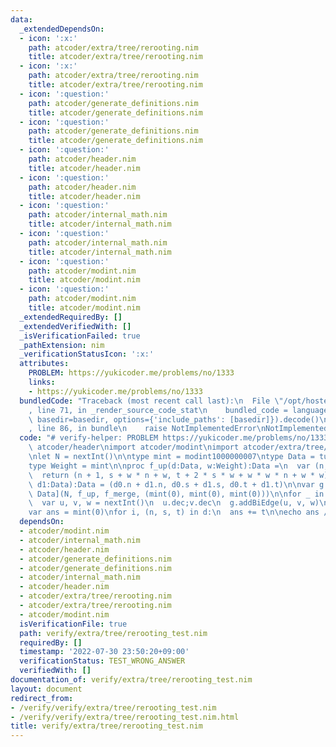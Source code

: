 ```yaml
---
data:
  _extendedDependsOn:
  - icon: ':x:'
    path: atcoder/extra/tree/rerooting.nim
    title: atcoder/extra/tree/rerooting.nim
  - icon: ':x:'
    path: atcoder/extra/tree/rerooting.nim
    title: atcoder/extra/tree/rerooting.nim
  - icon: ':question:'
    path: atcoder/generate_definitions.nim
    title: atcoder/generate_definitions.nim
  - icon: ':question:'
    path: atcoder/generate_definitions.nim
    title: atcoder/generate_definitions.nim
  - icon: ':question:'
    path: atcoder/header.nim
    title: atcoder/header.nim
  - icon: ':question:'
    path: atcoder/header.nim
    title: atcoder/header.nim
  - icon: ':question:'
    path: atcoder/internal_math.nim
    title: atcoder/internal_math.nim
  - icon: ':question:'
    path: atcoder/internal_math.nim
    title: atcoder/internal_math.nim
  - icon: ':question:'
    path: atcoder/modint.nim
    title: atcoder/modint.nim
  - icon: ':question:'
    path: atcoder/modint.nim
    title: atcoder/modint.nim
  _extendedRequiredBy: []
  _extendedVerifiedWith: []
  _isVerificationFailed: true
  _pathExtension: nim
  _verificationStatusIcon: ':x:'
  attributes:
    PROBLEM: https://yukicoder.me/problems/no/1333
    links:
    - https://yukicoder.me/problems/no/1333
  bundledCode: "Traceback (most recent call last):\n  File \"/opt/hostedtoolcache/Python/3.10.6/x64/lib/python3.10/site-packages/onlinejudge_verify/documentation/build.py\"\
    , line 71, in _render_source_code_stat\n    bundled_code = language.bundle(stat.path,\
    \ basedir=basedir, options={'include_paths': [basedir]}).decode()\n  File \"/opt/hostedtoolcache/Python/3.10.6/x64/lib/python3.10/site-packages/onlinejudge_verify/languages/nim.py\"\
    , line 86, in bundle\n    raise NotImplementedError\nNotImplementedError\n"
  code: "# verify-helper: PROBLEM https://yukicoder.me/problems/no/1333\n\nimport\
    \ atcoder/header\nimport atcoder/modint\nimport atcoder/extra/tree/rerooting\n\
    \nlet N = nextInt()\n\ntype mint = modint1000000007\ntype Data = tuple[n, s, t:mint]\n\
    type Weight = mint\n\nproc f_up(d:Data, w:Weight):Data =\n  var (n, s, t) = d\n\
    \  return (n + 1, s + w * n + w, t + 2 * s * w + w * w * n + w * w)\nproc f_merge(d0,\
    \ d1:Data):Data = (d0.n + d1.n, d0.s + d1.s, d0.t + d1.t)\n\nvar g = initRerooting[Weight,\
    \ Data](N, f_up, f_merge, (mint(0), mint(0), mint(0)))\n\nfor _ in 0 ..< N - 1:\n\
    \  var u, v, w = nextInt()\n  u.dec;v.dec\n  g.addBiEdge(u, v, w)\n\nvar d = g.solve()\n\
    var ans = mint(0)\nfor i, (n, s, t) in d:\n  ans += t\n\necho ans / 2\n"
  dependsOn:
  - atcoder/modint.nim
  - atcoder/internal_math.nim
  - atcoder/header.nim
  - atcoder/generate_definitions.nim
  - atcoder/generate_definitions.nim
  - atcoder/internal_math.nim
  - atcoder/header.nim
  - atcoder/extra/tree/rerooting.nim
  - atcoder/extra/tree/rerooting.nim
  - atcoder/modint.nim
  isVerificationFile: true
  path: verify/extra/tree/rerooting_test.nim
  requiredBy: []
  timestamp: '2022-07-30 23:50:20+09:00'
  verificationStatus: TEST_WRONG_ANSWER
  verifiedWith: []
documentation_of: verify/extra/tree/rerooting_test.nim
layout: document
redirect_from:
- /verify/verify/extra/tree/rerooting_test.nim
- /verify/verify/extra/tree/rerooting_test.nim.html
title: verify/extra/tree/rerooting_test.nim
---
```

